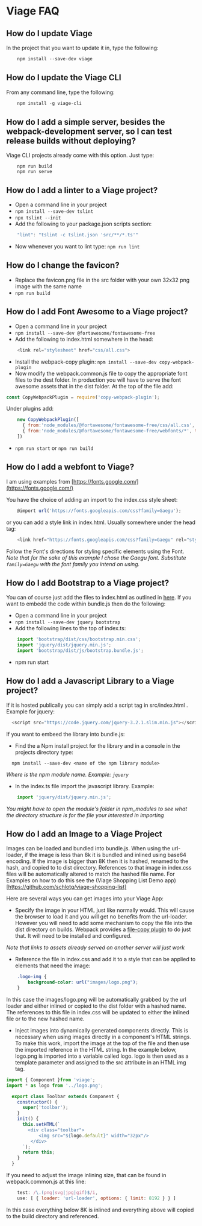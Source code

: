 # Viage FAQ

## How do I update Viage
In the project that you want to update it in, type the following:
```Javascript
    npm install --save-dev viage
```

## How do I update the Viage CLI
From any command line, type the following:
```Javascript
    npm install -g viage-cli
```

## How do I add a simple server, besides the webpack-development server, so I can test release builds without deploying?
Viage CLI projects already come with this option. Just type:
```
    npm run build
    npm run serve
```

## How do I add a linter to a Viage project?
* Open a command line in your project
* ```npm install --save-dev tslint```
* ```npx tslint --init```
* Add the following to your package.json scripts section:
```Javascript
    "lint": "tslint -c tslint.json 'src/**/*.ts'"
```
* Now whenever you want to lint type: ``` npm run lint ```

## How do I change the favicon?
* Replace the favicon.png file in the src folder with your own 32x32 png image with the same name
* ```npm run build```

## How do I add Font Awesome to a Viage project?
* Open a command line in your project
* ``` npm install --save-dev @fortawesome/fontawesome-free ```
* Add the following to index.html somewhere in the head:
```Javascript
    <link rel="stylesheet" href="css/all.css">
```
* Install the webpack-copy plugin: ``` npm install --save-dev copy-webpack-plugin ```
* Now modify the webpack.common.js file to copy the appropriate font files to the dest folder. In production you will have to serve the font awesome assets that in the dist folder.
At the top of the file add:
```Javascript
const CopyWebpackPlugin = require('copy-webpack-plugin');
```
Under plugins add:
```Javascript
    new CopyWebpackPlugin([
      { from:'node_modules/@fortawesome/fontawesome-free/css/all.css', to: 'css/all.css' },
      { from:'node_modules/@fortawesome/fontawesome-free/webfonts/*', to: 'webfonts/',  flatten: 'true'},
    ])
```
* ```npm run start``` or ```npm run build```

## How do I add a webfont to Viage?
I am using examples from [https://fonts.google.com/](https://fonts.google.com/)

You have the choice of adding an import to the index.css style sheet:
```Javascript
    @import url('https://fonts.googleapis.com/css?family=Gaegu');
```

or you can add a style link in index.html. Usually somewhere under the head tag:
```Javascript
    <link href="https://fonts.googleapis.com/css?family=Gaegu" rel="stylesheet">
```

Follow the Font's directions for styling specific elements using the Font.
*Note that for the sake of this example I chose the Gaegu font. Substitute ```family=Gaegu``` with the font family you intend on using.*

## How do I add Bootstrap to a Viage project?
You can of course just add the files to index.html as outlined in [here](https://getbootstrap.com/docs/4.0/getting-started/introduction/).
If you want to embedd the code within bundle.js then do the following:

* Open a command line in your project
* ```npm install --save-dev jquery bootstrap```
* Add the following lines to the top of index.ts:
```Javascript
    import 'bootstrap/dist/css/bootstrap.min.css';
    import 'jquery/dist/jquery.min.js';
    import 'bootstrap/dist/js/bootstrap.bundle.js';
```
* npm run start

## How do I add a Javascript Library to a Viage project?
If it is hosted publically you can simply add a script tag in src/index.html . Example for jquery:
```Javascript
  <script src="https://code.jquery.com/jquery-3.2.1.slim.min.js"></script>
```

If you want to embeed the library into bundle.js:
* Find the a Npm install project for the library and in a console in the projects directory type:
```
  npm install --save-dev <name of the npm library module>
```
*Where <name of the npm library module> is the npm module name. Example: ```jquery```*

* In the index.ts file import the javascript library. Example:
```Javascript
    import 'jquery/dist/jquery.min.js';
```

*You might have to open the module's folder in npm_modules to see what the directory structure is for the file your interested in importing*

## How do I add an Image to a Viage Project
Images can be loaded and bundled into bundle.js. When using the url-loader, if the image is less than 8k it is bundled and inlined using base64 encoding. If the image is bigger than 8K then it is hashed, renamed to the hash, and copied to to dist directory. References to that image in index.css files will be automatically altered to match the hashed file name. For Examples on how to do this see the (Viage Shopping List Demo app)[https://github.com/schlotg/viage-shopping-list]

Here are several ways you can get images into your Viage App:

* Specify the image in your HTML just like normally would. This will cause the browser to load it and you will get no benefits from the url-loader. However you will need to add some mechanism to copy the file into the dist directory on builds. Webpack provides a [file-copy plugin](https://webpack.js.org/plugins/copy-webpack-plugin/) to do just that. It will need to be installed and configured.

*Note that links to assets already served on another server will just work*

* Reference the file in index.css and add it to a style that can be applied to elements that need the image:

```css
    .logo-img {
        background-color: url("images/logo.png");
    }
```
In this case the images/logo.png will be automatically grabbed by the url loader and either inlined or copied to the dist folder with a hashed name. The references to this file in index.css will be updated to either the inlined file or to the new hashed name.

* Inject images into dynamically generated components directly. This is necessary when using images directly in a component's HTML strings. To make this work, import the image at the top of the file and then use the imported reference in the HTML string. In the example below, logo.png is imported into a variable called logo. logo is then used as a template parameter and assigned to the src attribute in an HTML img tag.

```Javascript
import { Component }from 'viage';
import * as logo from '../logo.png';

  export class Toolbar extends Component {
    constructor() {
      super('toolbar');
    }
    init() {
      this.setHTML(`
        <div class="toolbar">
            <img src="${logo.default}" width="32px"/>
         </div>
      `);
      return this;
    }
  }
```
If you need to adjust the image inlining size, that can be found in webpack.common.js at this line:

```Javascript
    test: /\.(png|svg|jpg|gif)$/i,
    use: [ { loader: 'url-loader', options: { limit: 8192 } } ]
```
In this case everything below 8K is inlined and everything above will copied to the build directory and referenced.
